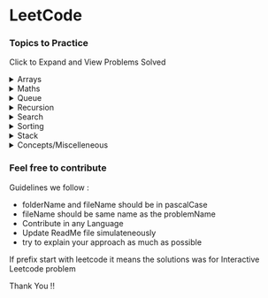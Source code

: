 # LeetCode

### Topics to Practice

Click to Expand and View Problems Solved
<details>
<summary>Arrays</summary>

- https://leetcode.com/problems/two-sum/ (Easy)
- https://leetcode.com/problems/two-sum-ii-input-array-is-sorted/ (Easy)
- https://leetcode.com/problems/build-array-from-permutation/ (Easy)
- https://leetcode.com/problems/concatenation-of-array/ (Easy)
- https://leetcode.com/problems/running-sum-of-1d-array/ (Easy)
- https://leetcode.com/problems/richest-customer-wealth/ (Easy)
- https://leetcode.com/problems/shuffle-the-array/ (Easy)
</details>

<details>
<summary>Maths</summary>

- https://leetcode.com/problems/find-numbers-with-even-number-of-digits/ (Easy)
</details>

<details>
<summary>Queue</summary>

- https://leetcode.com/problems/implement-queue-using-stacks/ (Easy)
- https://leetcode.com/problems/time-needed-to-buy-tickets/ (Easy)
- [https://www.codingninjas.com/reverse-first-k-elements-of-queue](https://www.codingninjas.com/codestudio/guided-paths/data-structures-algorithms/content/118523/offering/1380947?leftPanelTab=0) (Easy)
- https://leetcode.com/problems/design-circular-queue/ (Medium)
- https://leetcode.com/problems/find-the-winner-of-the-circular-game/ (Medium)
- https://leetcode.com/problems/design-front-middle-back-queue/ (Medium)
- https://leetcode.com/problems/product-of-the-last-k-numbers/ (Medium)
</details>

<details>
<summary>Recursion</summary>

- https://leetcode.com/problems/number-of-steps-to-reduce-a-number-to-zero/ (Easy)
</details>


<details>
<summary>Search</summary>

- https://leetcode.com/problems/binary-search/ (Very Easy)
- https://leetcode.com/problems/richest-customer-wealth/ (Very Easy)
- https://leetcode.com/problems/sqrtx/ (Very Easy)
- https://leetcode.com/problems/first-bad-version/ (Very Easy)
- https://leetcode.com/problems/valid-perfect-square/ (Very Easy)
- https://leetcode.com/problems/guess-number-higher-or-lower/ (Very Easy)
- https://leetcode.com/problems/find-smallest-letter-greater-than-target/ (Easy)
- https://leetcode.com/problems/peak-index-in-a-mountain-array/ (Easy)
- https://leetcode.com/problems/find-peak-element/ (Easy)
- https://leetcode.com/problems/arranging-coins/ (Easy)
- https://leetcode.com/problems/check-if-n-and-its-double-exist/ (Easy)
- https://leetcode.com/problems/fair-candy-swap/ (Easy)
- https://leetcode.com/problems/kth-missing-positive-number/ (Easy)
- https://leetcode.com/problems/intersection-of-two-arrays/ (Easy)
- https://leetcode.com/problems/intersection-of-two-arrays-ii/ (Easy)
- https://leetcode.com/problems/special-array-with-x-elements-greater-than-or-equal-x/ (Easy)
- https://leetcode.com/problems/search-insert-position/ (Easy)
- https://leetcode.com/problems/count-negative-numbers-in-a-sorted-matrix/ (Easy)
- https://www.geeksforgeeks.org/find-rotation-count-rotated-sorted-array/ (Easy)
- https://leetcode.com/problems/find-first-and-last-position-of-element-in-sorted-array/ (Easy)
- https://leetcode.com/problems/find-minimum-in-rotated-sorted-array/ (Medium)
- https://leetcode.com/problems/find-right-interval/ (Medium)
- https://leetcode.com/problems/find-peak-element/ (Medium)
- https://leetcode.com/problems/find-peak-element/ (Medium)
- https://leetcode.com/problems/reach-a-number/ (Medium)
- https://leetcode.com/problems/search-a-2d-matrix/ (Medium)
- https://leetcode.com/problems/search-a-2d-matrix-ii/ (Medium)
- https://leetcode.com/problems/search-in-rotated-sorted-array/ (Medium)
- https://leetcode.com/problems/search-in-rotated-sorted-array-ii/ (Medium)
- https://leetcode.com/problems/single-element-in-a-sorted-array/ (Medium)
- https://leetcode.com/problems/find-in-mountain-array/ (Hard)
</details>

<details>
<summary>Sorting</summary>

- BubbleSort
- CycleSort
    - https://leetcode.com/problems/missing-number/ (Easy)
    - https://leetcode.com/problems/set-mismatch/ (Easy)
    - https://leetcode.com/problems/find-all-numbers-disappeared-in-an-array/submissions/ (Easy)
    - https://leetcode.com/problems/find-the-duplicate-number/ (Medium)
    - https://leetcode.com/problems/find-all-duplicates-in-an-array/ (Medium)

- InsertionSort
- SelectionSort
</details>

<details>
<summary>Stack</summary>

- https://leetcode.com/problems/min-stack/ (Easy)
- https://leetcode.com/problems/backspace-string-compare/ (Easy)
- https://leetcode.com/problems/implement-stack-using-queues/ (Easy)
- https://leetcode.com/problems/valid-parentheses/ (Easy)
- https://leetcode.com/problems/next-greater-element-i/ (Easy)
- https://practice.geeksforgeeks.org/problems/sort-a-stack/1 (Easy)
- https://leetcode.com/problems/largest-rectangle-in-histogram/ (Hard)
- https://leetcode.com/problems/maximal-rectangle/ (Hard)
</details>

<details>
<summary>Concepts/Miscelleneous </summary>

- recursion
    - Print Number from 1 to N && from N to 1 && from 1 to N and N to 1 in same
    - Sum and Product (Factorial) of Number from 1 To N
    - Sum and Product of Digits in a  Number
    - Reverse A Number
    - Maximize The Number By Swapping Adjacent Two Digits (Not Yet Solved)

- binarySearch
    - Order Agnostic Binary Search (Binary Search)
    - Search in Infinite Array (Binary Search)
    - Find Binary Search Ceiling Value (Binary Search)
    - Find Binary Search Floor Value(Binary Search)
    - Find Pivot in Rotated Sorted Array (Binary Search)
    - Find Pivot in Rotated Sorted Element with Duplicates  (Binary Search)
    - Rotation Count for Rotated Array (Binary Search)
    - Search in Sorted Row and Column Wise Matrix (Binary Search)
    - Search a Matrix sorted Row and Column wise (Binary Search , Matrix)
    - Search a Sorted Matrix (Binary Search , Matrix)
</details>

### Feel free to contribute
Guidelines we follow :

- folderName and fileName should be in pascalCase
- fileName should be same name as the problemName
- Contribute in any Language
- Update ReadMe file simulateneously
- try to explain your approach as much as possible

If prefix start with leetcode it means the solutions was for Interactive Leetcode problem


Thank You !! 
